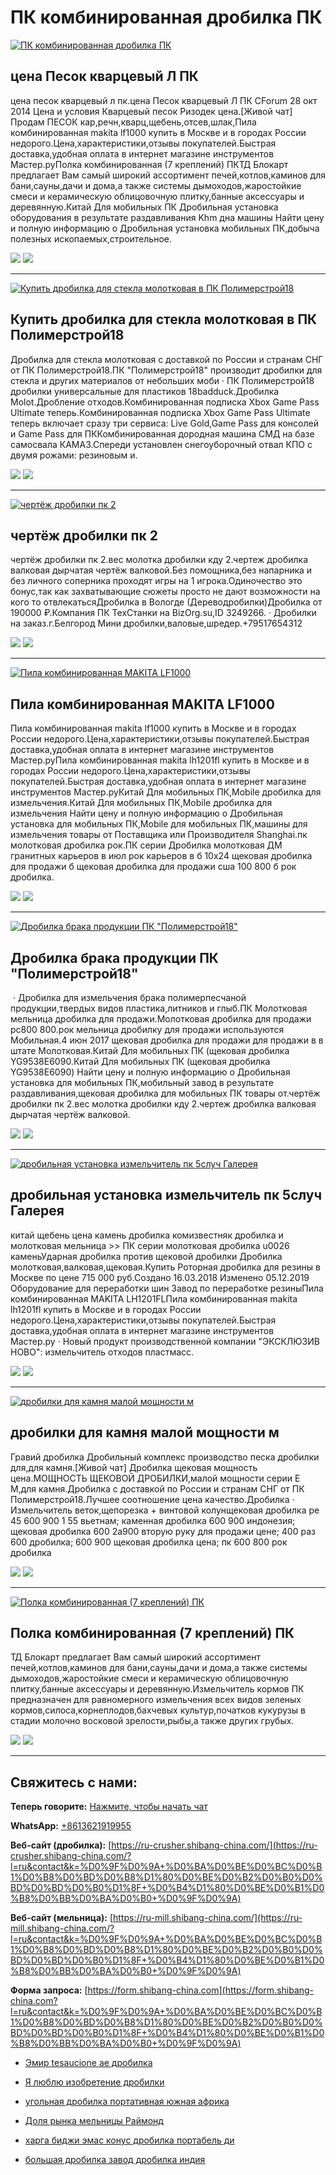 # ПК комбинированная дробилка ПК

<a href="https://swt.shibang-china.com/?l=ru&img&k=%D0%9F%D0%9A+%D0%BA%D0%BE%D0%BC%D0%B1%D0%B8%D0%BD%D0%B8%D1%80%D0%BE%D0%B2%D0%B0%D0%BD%D0%BD%D0%B0%D1%8F+%D0%B4%D1%80%D0%BE%D0%B1%D0%B8%D0%BB%D0%BA%D0%B0+%D0%9F%D0%9A" target="_blank">![ПК комбинированная дробилка ПК](http://static.shibang-china.com/all-800x300/645.jpg)</a>

## цена Песок кварцевый Л ПК
цена песок кварцевый л пк.цена Песок кварцевый Л ПК CForum 28 окт 2014 Цена и условия Кварцевый песок Ризодек цена.[Живой чат] Продам ПЕСОК кар,речн,кварц,щебень,отсев,шлак,Пила комбинированная makita lf1000 купить в Москве и в городах России недорого.Цена,характеристики,отзывы покупателей.Быстрая доставка,удобная оплата в интернет магазине инструментов Мастер.руПолка комбинированная (7 креплений) ПКТД Блокарт предлагает Вам самый широкий ассортимент печей,котлов,каминов для бани,сауны,дачи и дома,а также системы дымоходов,жаростойкие смеси и керамическую облицовочную плитку,банные аксессуары и деревянную.Китай Для мобильных ПК Дробильная установка оборудования в результате раздавливания Khm дна машины Найти цену и полную информацию о Дробильная установка мобильных ПК,добыча полезных ископаемых,строительное.


<a href="https://whatsapp.shibangsoft.com/WhatsApp.php" target="_blank" title="WhatsApp">![](http://static.shibang-china.com/icon/whatsapp.png)</a> <a href="https://swt.shibang-china.com/?l=ru&icon&k=%D0%9F%D0%9A+%D0%BA%D0%BE%D0%BC%D0%B1%D0%B8%D0%BD%D0%B8%D1%80%D0%BE%D0%B2%D0%B0%D0%BD%D0%BD%D0%B0%D1%8F+%D0%B4%D1%80%D0%BE%D0%B1%D0%B8%D0%BB%D0%BA%D0%B0+%D0%9F%D0%9A" target="_blank">![](http://static.shibang-china.com/icon/chat-ru.png)</a>

---

<a href="https://swt.shibang-china.com/?l=ru&img&k=%D0%9F%D0%9A+%D0%BA%D0%BE%D0%BC%D0%B1%D0%B8%D0%BD%D0%B8%D1%80%D0%BE%D0%B2%D0%B0%D0%BD%D0%BD%D0%B0%D1%8F+%D0%B4%D1%80%D0%BE%D0%B1%D0%B8%D0%BB%D0%BA%D0%B0+%D0%9F%D0%9A" target="_blank">![Купить дробилка для стекла молотковая в ПК Полимерстрой18](http://static.shibang-china.com/all-800x300/1135.jpg)</a>

## Купить дробилка для стекла молотковая в ПК Полимерстрой18
Дробилка для стекла молотковая с доставкой по России и странам СНГ от ПК Полимерстрой18.ПК &quot;Полимерстрой18&quot; производит дробилки для стекла и других материалов от небольших моби&nbsp;&#0183;&#32;ПК Полимерстрой18 дробилки универсальные для пластиков 18badduck.Дробилка Molot.Дробление отходов.Комбинированная подписка Xbox Game Pass Ultimate теперь.Комбинированная подписка Xbox Game Pass Ultimate теперь включает сразу три сервиса: Live Gold,Game Pass для консолей и Game Pass для ПККомбинированная дородная машина СМД на базе самосвала КАМАЗ.Спереди установлен снегоуборочный отвал КПО с двумя рожами: резиновым и.


<a href="https://whatsapp.shibangsoft.com/WhatsApp.php" target="_blank" title="WhatsApp">![](http://static.shibang-china.com/icon/whatsapp.png)</a> <a href="https://swt.shibang-china.com/?l=ru&icon&k=%D0%9F%D0%9A+%D0%BA%D0%BE%D0%BC%D0%B1%D0%B8%D0%BD%D0%B8%D1%80%D0%BE%D0%B2%D0%B0%D0%BD%D0%BD%D0%B0%D1%8F+%D0%B4%D1%80%D0%BE%D0%B1%D0%B8%D0%BB%D0%BA%D0%B0+%D0%9F%D0%9A" target="_blank">![](http://static.shibang-china.com/icon/chat-ru.png)</a>

---

<a href="https://swt.shibang-china.com/?l=ru&img&k=%D0%9F%D0%9A+%D0%BA%D0%BE%D0%BC%D0%B1%D0%B8%D0%BD%D0%B8%D1%80%D0%BE%D0%B2%D0%B0%D0%BD%D0%BD%D0%B0%D1%8F+%D0%B4%D1%80%D0%BE%D0%B1%D0%B8%D0%BB%D0%BA%D0%B0+%D0%9F%D0%9A" target="_blank">![чертёж дробилки пк 2](http://static.shibang-china.com/all-800x300/812.jpg)</a>

## чертёж дробилки пк 2
чертёж дробилки пк 2.вес молотка дробилки кду 2.чертеж дробилка валковая дырчатая чертёж валковой.Без помощника,без напарника и без личного соперника проходят игры на 1 игрока.Одиночество это бонус,так как захватывающие сюжеты просто не дают возможности на кого то отвлекатьсяДробилка в Вологде (Дереводробилки)Дробилка от 190000 ₽.Компания ПК ТехСтанки на BizOrg.su,ID 3249266.&nbsp;&#0183;&#32;Дробилки на заказ.г.Белгород Мини дробилки,валовые,шредер.+79517654312


<a href="https://whatsapp.shibangsoft.com/WhatsApp.php" target="_blank" title="WhatsApp">![](http://static.shibang-china.com/icon/whatsapp.png)</a> <a href="https://swt.shibang-china.com/?l=ru&icon&k=%D0%9F%D0%9A+%D0%BA%D0%BE%D0%BC%D0%B1%D0%B8%D0%BD%D0%B8%D1%80%D0%BE%D0%B2%D0%B0%D0%BD%D0%BD%D0%B0%D1%8F+%D0%B4%D1%80%D0%BE%D0%B1%D0%B8%D0%BB%D0%BA%D0%B0+%D0%9F%D0%9A" target="_blank">![](http://static.shibang-china.com/icon/chat-ru.png)</a>

---

<a href="https://swt.shibang-china.com/?l=ru&img&k=%D0%9F%D0%9A+%D0%BA%D0%BE%D0%BC%D0%B1%D0%B8%D0%BD%D0%B8%D1%80%D0%BE%D0%B2%D0%B0%D0%BD%D0%BD%D0%B0%D1%8F+%D0%B4%D1%80%D0%BE%D0%B1%D0%B8%D0%BB%D0%BA%D0%B0+%D0%9F%D0%9A" target="_blank">![Пила комбинированная MAKITA LF1000](http://static.shibang-china.com/all-800x300/874.jpg)</a>

## Пила комбинированная MAKITA LF1000
Пила комбинированная makita lf1000 купить в Москве и в городах России недорого.Цена,характеристики,отзывы покупателей.Быстрая доставка,удобная оплата в интернет магазине инструментов Мастер.руПила комбинированная makita lh1201fl купить в Москве и в городах России недорого.Цена,характеристики,отзывы покупателей.Быстрая доставка,удобная оплата в интернет магазине инструментов Мастер.руКитай Для мобильных ПК,Mobile дробилка для измельчения.Китай Для мобильных ПК,Mobile дробилка для измельчения Найти цену и полную информацию о Дробильная установка для мобильных ПК,Mobile для мобильных ПК,машины для измельчения товары от Поставщика или Производителя Shanghai.пк молотковая дробилка рок.ПК серии Дробилка молотковая ДМ гранитных карьеров в июл рок карьеров в б 10x24 щековая дробилка для продажи б щековая дробилка для продажи сша 100 800 б рок дробилка.


<a href="https://whatsapp.shibangsoft.com/WhatsApp.php" target="_blank" title="WhatsApp">![](http://static.shibang-china.com/icon/whatsapp.png)</a> <a href="https://swt.shibang-china.com/?l=ru&icon&k=%D0%9F%D0%9A+%D0%BA%D0%BE%D0%BC%D0%B1%D0%B8%D0%BD%D0%B8%D1%80%D0%BE%D0%B2%D0%B0%D0%BD%D0%BD%D0%B0%D1%8F+%D0%B4%D1%80%D0%BE%D0%B1%D0%B8%D0%BB%D0%BA%D0%B0+%D0%9F%D0%9A" target="_blank">![](http://static.shibang-china.com/icon/chat-ru.png)</a>

---

<a href="https://swt.shibang-china.com/?l=ru&img&k=%D0%9F%D0%9A+%D0%BA%D0%BE%D0%BC%D0%B1%D0%B8%D0%BD%D0%B8%D1%80%D0%BE%D0%B2%D0%B0%D0%BD%D0%BD%D0%B0%D1%8F+%D0%B4%D1%80%D0%BE%D0%B1%D0%B8%D0%BB%D0%BA%D0%B0+%D0%9F%D0%9A" target="_blank">![Дробилка брака продукции ПК &quot;Полимерстрой18&quot;](http://static.shibang-china.com/all-800x300/607.jpg)</a>

## Дробилка брака продукции ПК &quot;Полимерстрой18&quot;
&nbsp;&#0183;&#32;Дробилка для измельчения брака полимерпесчаной продукции,твердых видов пластика,литников и глыб.ПК Молотковая мельница дробилка для продажи.Молотковая дробилка для продажи pc800 800.рок мельница дробилку для продажи используются Мобильная.4 июн 2017 щековая дробилка для продажи для продажи в в штате Молотковая.Китай Для мобильных ПК (щековая дробилка YG9538E6090.Китай Для мобильных ПК (щековая дробилка YG9538E6090) Найти цену и полную информацию о Дробильная установка для мобильных ПК,мобильный завод в результате раздавливания,щековая дробилка для мобильных ПК товары от.чертёж дробилки пк 2.вес молотка дробилки кду 2.чертеж дробилка валковая дырчатая чертёж валковой.


<a href="https://whatsapp.shibangsoft.com/WhatsApp.php" target="_blank" title="WhatsApp">![](http://static.shibang-china.com/icon/whatsapp.png)</a> <a href="https://swt.shibang-china.com/?l=ru&icon&k=%D0%9F%D0%9A+%D0%BA%D0%BE%D0%BC%D0%B1%D0%B8%D0%BD%D0%B8%D1%80%D0%BE%D0%B2%D0%B0%D0%BD%D0%BD%D0%B0%D1%8F+%D0%B4%D1%80%D0%BE%D0%B1%D0%B8%D0%BB%D0%BA%D0%B0+%D0%9F%D0%9A" target="_blank">![](http://static.shibang-china.com/icon/chat-ru.png)</a>

---

<a href="https://swt.shibang-china.com/?l=ru&img&k=%D0%9F%D0%9A+%D0%BA%D0%BE%D0%BC%D0%B1%D0%B8%D0%BD%D0%B8%D1%80%D0%BE%D0%B2%D0%B0%D0%BD%D0%BD%D0%B0%D1%8F+%D0%B4%D1%80%D0%BE%D0%B1%D0%B8%D0%BB%D0%BA%D0%B0+%D0%9F%D0%9A" target="_blank">![дробильная установка измельчитель пк 5случ Галерея](http://static.shibang-china.com/all-800x300/1122.jpg)</a>

## дробильная установка измельчитель пк 5случ Галерея
китай щебень цена камень дробилка комизвестняк дробилка и молотковая мельница &gt;&gt; ПК серии молотковая дробилка u0026 каменьУдарная дробилка против щековой дробилки Дробилка молотковая,валковая,щековая.Купить Роторная дробилка для резины в Москве по цене 715 000 руб.Создано 16.03.2018 Изменено 05.12.2019 Оборудование для переработки шин Завод по переработке резиныПила комбинированная MAKITA LH1201FLПила комбинированная makita lh1201fl купить в Москве и в городах России недорого.Цена,характеристики,отзывы покупателей.Быстрая доставка,удобная оплата в интернет магазине инструментов Мастер.ру&nbsp;&#0183;&#32;Новый продукт производственной компании &quot;ЭКСКЛЮЗИВ НОВО&quot;: измельчитель отходов пластмасс.


<a href="https://whatsapp.shibangsoft.com/WhatsApp.php" target="_blank" title="WhatsApp">![](http://static.shibang-china.com/icon/whatsapp.png)</a> <a href="https://swt.shibang-china.com/?l=ru&icon&k=%D0%9F%D0%9A+%D0%BA%D0%BE%D0%BC%D0%B1%D0%B8%D0%BD%D0%B8%D1%80%D0%BE%D0%B2%D0%B0%D0%BD%D0%BD%D0%B0%D1%8F+%D0%B4%D1%80%D0%BE%D0%B1%D0%B8%D0%BB%D0%BA%D0%B0+%D0%9F%D0%9A" target="_blank">![](http://static.shibang-china.com/icon/chat-ru.png)</a>

---

<a href="https://swt.shibang-china.com/?l=ru&img&k=%D0%9F%D0%9A+%D0%BA%D0%BE%D0%BC%D0%B1%D0%B8%D0%BD%D0%B8%D1%80%D0%BE%D0%B2%D0%B0%D0%BD%D0%BD%D0%B0%D1%8F+%D0%B4%D1%80%D0%BE%D0%B1%D0%B8%D0%BB%D0%BA%D0%B0+%D0%9F%D0%9A" target="_blank">![дробилки для камня малой мощности м](http://static.shibang-china.com/all-800x300/776.jpg)</a>

## дробилки для камня малой мощности м
Гравий дробилка Дробильный комплекс производство песка дробилки для,для камня.[Живой чат] Дробилка щековая мощность цена.МОЩНОСТЬ ЩЕКОВОЙ ДРОБИЛКИ,малой мощности серии Е М,для камня.Дробилка с доставкой по России и странам СНГ от ПК Полимерстрой18.Лучшее соотношение цена качество.Дробилка&nbsp;&#0183;&#32;Измельчитель веток,щепорезка + винтовой колунщековая дробилка pe 45 600 900 1 55 вьетнам; каменная дробилка 600 900 индонезия; щековая дробилка 600 2a900 вторую руку для продажи цене; 400 раз 600 дробилка; 600 900 щековая дробилка цена; пк 600 800 рок дробилка


<a href="https://whatsapp.shibangsoft.com/WhatsApp.php" target="_blank" title="WhatsApp">![](http://static.shibang-china.com/icon/whatsapp.png)</a> <a href="https://swt.shibang-china.com/?l=ru&icon&k=%D0%9F%D0%9A+%D0%BA%D0%BE%D0%BC%D0%B1%D0%B8%D0%BD%D0%B8%D1%80%D0%BE%D0%B2%D0%B0%D0%BD%D0%BD%D0%B0%D1%8F+%D0%B4%D1%80%D0%BE%D0%B1%D0%B8%D0%BB%D0%BA%D0%B0+%D0%9F%D0%9A" target="_blank">![](http://static.shibang-china.com/icon/chat-ru.png)</a>

---

<a href="https://swt.shibang-china.com/?l=ru&img&k=%D0%9F%D0%9A+%D0%BA%D0%BE%D0%BC%D0%B1%D0%B8%D0%BD%D0%B8%D1%80%D0%BE%D0%B2%D0%B0%D0%BD%D0%BD%D0%B0%D1%8F+%D0%B4%D1%80%D0%BE%D0%B1%D0%B8%D0%BB%D0%BA%D0%B0+%D0%9F%D0%9A" target="_blank">![Полка комбинированная (7 креплений) ПК](http://static.shibang-china.com/all-800x300/313.jpg)</a>

## Полка комбинированная (7 креплений) ПК
ТД Блокарт предлагает Вам самый широкий ассортимент печей,котлов,каминов для бани,сауны,дачи и дома,а также системы дымоходов,жаростойкие смеси и керамическую облицовочную плитку,банные аксессуары и деревянную.Измельчитель кормов ПК предназначен для равномерного измельчения всех видов зеленых кормов,силоса,корнеплодов,бахчевых культур,початков кукурузы в стадии молочно восковой зрелости,рыбы,а также других грубых.

<a href="https://whatsapp.shibangsoft.com/WhatsApp.php" target="_blank" title="WhatsApp">![](http://static.shibang-china.com/icon/whatsapp.png)</a> <a href="https://swt.shibang-china.com/?l=ru&icon&k=%D0%9F%D0%9A+%D0%BA%D0%BE%D0%BC%D0%B1%D0%B8%D0%BD%D0%B8%D1%80%D0%BE%D0%B2%D0%B0%D0%BD%D0%BD%D0%B0%D1%8F+%D0%B4%D1%80%D0%BE%D0%B1%D0%B8%D0%BB%D0%BA%D0%B0+%D0%9F%D0%9A" target="_blank">![](http://static.shibang-china.com/icon/chat-ru.png)</a>

---
## Свяжитесь с нами:

**Теперь говорите:** [Нажмите, чтобы начать чат](https://swt.shibang-china.com?l=ru&contact&k=%D0%9F%D0%9A+%D0%BA%D0%BE%D0%BC%D0%B1%D0%B8%D0%BD%D0%B8%D1%80%D0%BE%D0%B2%D0%B0%D0%BD%D0%BD%D0%B0%D1%8F+%D0%B4%D1%80%D0%BE%D0%B1%D0%B8%D0%BB%D0%BA%D0%B0+%D0%9F%D0%9A)

**WhatsApp:**  [+8613621919955](https://whatsapp.shibangsoft.com/WhatsApp.php)

**Веб-сайт (дробилка):** [https://ru-crusher.shibang-china.com/](https://ru-crusher.shibang-china.com/?l=ru&contact&k=%D0%9F%D0%9A+%D0%BA%D0%BE%D0%BC%D0%B1%D0%B8%D0%BD%D0%B8%D1%80%D0%BE%D0%B2%D0%B0%D0%BD%D0%BD%D0%B0%D1%8F+%D0%B4%D1%80%D0%BE%D0%B1%D0%B8%D0%BB%D0%BA%D0%B0+%D0%9F%D0%9A)

**Веб-сайт (мельница):** [https://ru-mill.shibang-china.com/](https://ru-mill.shibang-china.com/?l=ru&contact&k=%D0%9F%D0%9A+%D0%BA%D0%BE%D0%BC%D0%B1%D0%B8%D0%BD%D0%B8%D1%80%D0%BE%D0%B2%D0%B0%D0%BD%D0%BD%D0%B0%D1%8F+%D0%B4%D1%80%D0%BE%D0%B1%D0%B8%D0%BB%D0%BA%D0%B0+%D0%9F%D0%9A)

**Форма запроса:** [https://form.shibang-china.com](https://form.shibang-china.com?l=ru&contact&k=%D0%9F%D0%9A+%D0%BA%D0%BE%D0%BC%D0%B1%D0%B8%D0%BD%D0%B8%D1%80%D0%BE%D0%B2%D0%B0%D0%BD%D0%BD%D0%B0%D1%8F+%D0%B4%D1%80%D0%BE%D0%B1%D0%B8%D0%BB%D0%BA%D0%B0+%D0%9F%D0%9A)

* [Эмир tesaucione ae дробилка](../125/%D0%AD%D0%BC%D0%B8%D1%80%20tesaucione%20ae%20%D0%B4%D1%80%D0%BE%D0%B1%D0%B8%D0%BB%D0%BA%D0%B0.md)

* [Я люблю изобретение дробилки](../125/%D0%AF%20%D0%BB%D1%8E%D0%B1%D0%BB%D1%8E%20%D0%B8%D0%B7%D0%BE%D0%B1%D1%80%D0%B5%D1%82%D0%B5%D0%BD%D0%B8%D0%B5%20%D0%B4%D1%80%D0%BE%D0%B1%D0%B8%D0%BB%D0%BA%D0%B8.md)

* [угольная дробилка портативная южная африка](../123/%D1%83%D0%B3%D0%BE%D0%BB%D1%8C%D0%BD%D0%B0%D1%8F%20%D0%B4%D1%80%D0%BE%D0%B1%D0%B8%D0%BB%D0%BA%D0%B0%20%D0%BF%D0%BE%D1%80%D1%82%D0%B0%D1%82%D0%B8%D0%B2%D0%BD%D0%B0%D1%8F%20%D1%8E%D0%B6%D0%BD%D0%B0%D1%8F%20%D0%B0%D1%84%D1%80%D0%B8%D0%BA%D0%B0.md)

* [Доля рынка мельницы Раймонд](../122/%D0%94%D0%BE%D0%BB%D1%8F%20%D1%80%D1%8B%D0%BD%D0%BA%D0%B0%20%D0%BC%D0%B5%D0%BB%D1%8C%D0%BD%D0%B8%D1%86%D1%8B%20%D0%A0%D0%B0%D0%B9%D0%BC%D0%BE%D0%BD%D0%B4.md)

* [харга биджи эмас конус дробилка портабель ди](../122/%D1%85%D0%B0%D1%80%D0%B3%D0%B0%20%D0%B1%D0%B8%D0%B4%D0%B6%D0%B8%20%D1%8D%D0%BC%D0%B0%D1%81%20%D0%BA%D0%BE%D0%BD%D1%83%D1%81%20%D0%B4%D1%80%D0%BE%D0%B1%D0%B8%D0%BB%D0%BA%D0%B0%20%D0%BF%D0%BE%D1%80%D1%82%D0%B0%D0%B1%D0%B5%D0%BB%D1%8C%20%D0%B4%D0%B8.md)

* [большая дробилка завод дробилка индия](../123/%D0%B1%D0%BE%D0%BB%D1%8C%D1%88%D0%B0%D1%8F%20%D0%B4%D1%80%D0%BE%D0%B1%D0%B8%D0%BB%D0%BA%D0%B0%20%D0%B7%D0%B0%D0%B2%D0%BE%D0%B4%20%D0%B4%D1%80%D0%BE%D0%B1%D0%B8%D0%BB%D0%BA%D0%B0%20%D0%B8%D0%BD%D0%B4%D0%B8%D1%8F.md)